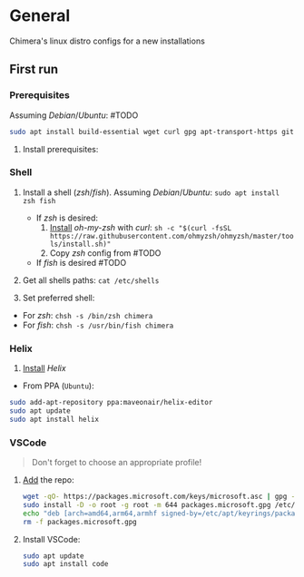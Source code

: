 # General

Chimera's linux distro configs for a new installations

## First run

### Prerequisites

Assuming *Debian*/*Ubuntu*: #TODO

``` Bash
sudo apt install build-essential wget curl gpg apt-transport-https git
```

1. Install prerequisites:

### Shell

1. Install a shell (*zsh*/*fish*). Assuming *Debian*/*Ubuntu*:
```sudo apt install zsh fish```

    * If *zsh* is desired:
        1. [Install](https://ohmyz.sh/#install) *oh-my-zsh* with *curl*: ```sh -c "$(curl -fsSL https://raw.githubusercontent.com/ohmyzsh/ohmyzsh/master/tools/install.sh)"```
        2. Copy *zsh* config from #TODO
    * If *fish* is desired #TODO

1. Get all shells paths: ```cat /etc/shells```
1. Set preferred shell:

* For *zsh*: `chsh -s /bin/zsh chimera`
* For *fish*: `chsh -s /usr/bin/fish chimera`

### Helix

1. [Install](https://docs.helix-editor.com/package-managers.html) *Helix*

* From PPA (`Ubuntu`):

``` Bash
sudo add-apt-repository ppa:maveonair/helix-editor
sudo apt update
sudo apt install helix
```

### VSCode

> Don't forget to choose an appropriate profile!

1. [Add](https://code.visualstudio.com/docs/setup/linux#_install-vs-code-on-linux) the repo:

    ``` Bash
    wget -qO- https://packages.microsoft.com/keys/microsoft.asc | gpg --dearmor > packages.microsoft.gpg
    sudo install -D -o root -g root -m 644 packages.microsoft.gpg /etc/apt/keyrings/packages.microsoft.gpg
    echo "deb [arch=amd64,arm64,armhf signed-by=/etc/apt/keyrings/packages.microsoft.gpg] https://packages.microsoft.com/repos/code stable main" |sudo tee /etc/apt/sources.list.d/vscode.list > /dev/null
    rm -f packages.microsoft.gpg
    ```

1. Install VSCode:

    ``` Bash
    sudo apt update
    sudo apt install code
    ```
